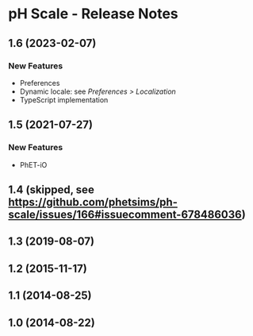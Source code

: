 # pH Scale - Release Notes
<!-- 
Instructions:
* Replace {{SIM_TITLE}} with the simulation title.
* Replace {{VERSION}} with the version number, in MAJOR.MINOR format, e.g. "1.2".
* For a published version, replace {{PUBLICATION_DATE}} with the publication date, in year-month-day format, e.g. "2025-05-16".
* For a version that has not been published yet, replace {{PUBLICATION_DATE}} with "in progress".
* For a 1.0 release, only the 1.0 heading and date is needed. This includes ports of legacy sims.
* Developer and designer should collaborate on what to include for any release beyond 1.0. 
* For each new version, add a section to the top of these release notes - reverse chronological order, with the most-recent version at the top.

For an exemplar, see https://github.com/phetsims/balancing-chemical-equations/blob/main/doc/release-notes.md
-->

<!-- 
## {{VERSION}} ({{PUBLICATION_DATE}})

### New Features
* Describe a new feature.
* 

### Bug Fixes
* Describe a bug fix.
* 

### Other Changes
* Describe a change.
* ⚠️ Use this icon for a change that is breaking, removes a feature, etc. 
*
-->

## 1.6 (2023-02-07)

### New Features
* Preferences
* Dynamic locale: see _Preferences > Localization_
* TypeScript implementation

## 1.5 (2021-07-27)

### New Features
* PhET-iO

## 1.4 (skipped, see https://github.com/phetsims/ph-scale/issues/166#issuecomment-678486036)

## 1.3 (2019-08-07)

## 1.2 (2015-11-17)

## 1.1 (2014-08-25)

## 1.0 (2014-08-22)
